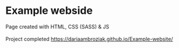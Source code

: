 ﻿<h1>Example webside</h1>

Page created with HTML, CSS (SASS) & JS
<br></br>
Project completed https://dariaambroziak.github.io/Example-website/